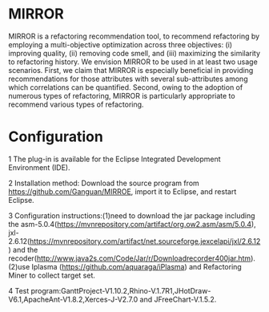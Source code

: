 # MIRROR
MIRROR is a refactoring recommendation tool, to recommend refactoring by employing a multi-objective optimization across three objectives: (i) improving quality, (ii) removing code smell, and (iii) maximizing the similarity to refactoring history. We envision MIRROR to be used in at least two usage scenarios. First, we claim that MIRROR is especially beneficial in providing recommendations for those attributes with several sub-attributes among which correlations can be quantified. Second, owing to the adoption of numerous types of refactoring, MIRROR is particularly appropriate to recommend various types of refactoring.

# Configuration
1 The plug-in is available for the Eclipse Integrated Development Environment (IDE).

2 Installation method: Download the source program from https://github.com/Ganguan/MIRROE, import it to Eclipse, and restart Eclipse.

3 Configuration instructions:(1)need to download the jar package including the asm-5.0.4(https://mvnrepository.com/artifact/org.ow2.asm/asm/5.0.4), jxl- 2.6.12(https://mvnrepository.com/artifact/net.sourceforge.jexcelapi/jxl/2.6.12) and the recoder(http://www.java2s.com/Code/Jar/r/Downloadrecorder400jar.htm).(2)use Iplasma (https://github.com/aquaraga/iPlasma) and Refactoring Miner to collect target set.

4 Test program:GanttProject-V1.10.2,Rhino-V.1.7R1,JHotDraw-V6.1,ApacheAnt-V1.8.2,Xerces-J-V2.7.0 and JFreeChart-V.1.5.2.
